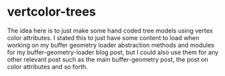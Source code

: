 # vertcolor-trees

The idea here is to just make some hand coded tree models using vertex color attributes. I stated this to just have some content to load when working on my buffer geometry loader abstraction methods and modules for my buffer-geometry-loader blog post, but I could also use them for any other relevant post such as the main buffer-geometry post, the post on color attributes and so forth.